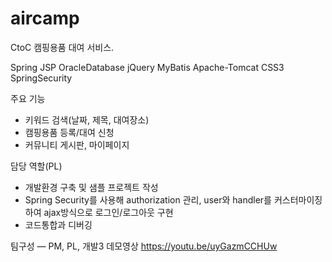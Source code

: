 # aircamp
CtoC 캠핑용품 대여 서비스.

Spring JSP OracleDatabase jQuery MyBatis Apache-Tomcat CSS3 SpringSecurity

주요 기능
- 키워드 검색(날짜, 제목, 대여장소)
- 캠핑용품 등록/대여 신청
- 커뮤니티 게시판, 마이페이지

담당 역할(PL)
- 개발환경 구축 및 샘플 프로젝트 작성
- Spring Security를 사용해 authorization 관리, user와 handler를 커스터마이징 하여 ajax방식으로 로그인/로그아웃 구현
- 코드통합과 디버깅

팀구성 ― PM, PL, 개발3
데모영상 https://youtu.be/uyGazmCCHUw
